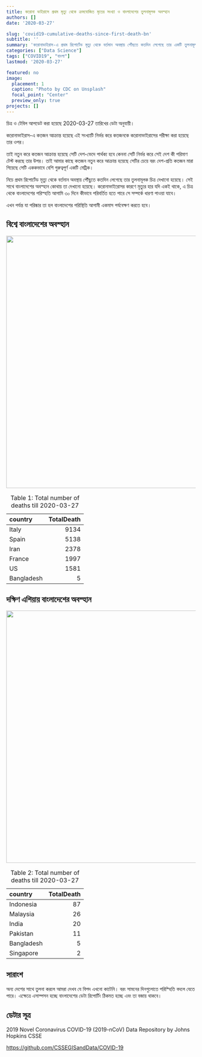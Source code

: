 ```yaml
---
title: করোনা ভাইরাসে প্রথম মৃত্যু থেকে ক্রমযোজিত মৃতের সংখ্যা ও বাংলাদেশের তুলনামূলক অবস্হান
authors: []
date: '2020-03-27'

slug: 'covid19-cumulative-deaths-since-first-death-bn'
subtitle: ''
summary: 'করোনাভাইরাস-এ প্রথম রিপোর্টেড মৃত্যু থেকে বর্তমান অবস্থায় পৌঁছতে কতদিন লেগেছে তার একটি তুলনামূলক চিত্র'
categories: ["Data Science"]
tags: ["COVID19", "বাংলা"]
lastmod: '2020-03-27'

featured: no
image:
  placement: 1
  caption: "Photo by CDC on Unsplash"
  focal_point: "Center"
  preview_only: true
projects: []
---
```







চিত্র ও টেবিল আপডেট করা হয়েছে 2020-03-27 তারিখের ডেটা অনুযায়ী।

করোনাভাইরাস-এ কতজন আক্রান্ত হয়েছে এই সংখ্যাটি নির্ভর করে কতজনকে করোনাভাইরাসের পরীক্ষা করা হয়েছে তার ওপর।

তাই নতুন করে কতজন আক্রান্ত হয়েছে সেটি দেশ-ভেদে পার্থক্য হবে কেননা সেটি নির্ভর করে সেই দেশ কী পরিমাণ টেস্ট করছে তার উপর। তাই আমার কাছে কতজন নতুন করে আক্রান্ত হয়েছে সেটির চেয়ে বরং দেশ-প্রতি কতজন মারা গিয়েছে সেটি এককভাবে বেশি গুরুত্বপূর্ণ একটি মেট্রিক।

নিচে প্রথম রিপোর্টেড মৃত্যু থেকে বর্তমান অবস্থায় পৌঁছুতে কতদিন লেগেছে তার তুলনামূলক চিত্র দেখানো হয়েছে। সেই সাথে বাংলাদেশের অবস্হান কোথায় তা দেখানো হয়েছে। করোনাভাইরােসর কারণে মৃত্যুর হার যদি একই থাকে, এ চিত্র থেকে বাংলাদেশের পরিস্হতি আগামি ৩০ দিনে কীভাবে পরিবর্তিত হতে পারে সে সম্পর্কে ধারণা পাওয়া যাবে।

এখন পর্যন্ত যা পরিষ্কার তা হল বাংলাদেশের পরিস্থিতি আগামী একমাস পর্যবেক্ষণ করতে হবে।

## বিশ্বে বাংলাদেশের অবস্হান

<img src="/post/2020-03-27-covid19-cumulative-deaths-since-death0/index_files/figure-html/covid19-death-world-1.png" width="672" />

<table class="table" style="margin-left: auto; margin-right: auto;">
<caption>Table 1: Total number of deaths till 2020-03-27</caption>
 <thead>
  <tr>
   <th style="text-align:left;"> country </th>
   <th style="text-align:right;"> TotalDeath </th>
  </tr>
 </thead>
<tbody>
  <tr>
   <td style="text-align:left;"> Italy </td>
   <td style="text-align:right;"> 9134 </td>
  </tr>
  <tr>
   <td style="text-align:left;"> Spain </td>
   <td style="text-align:right;"> 5138 </td>
  </tr>
  <tr>
   <td style="text-align:left;"> Iran </td>
   <td style="text-align:right;"> 2378 </td>
  </tr>
  <tr>
   <td style="text-align:left;"> France </td>
   <td style="text-align:right;"> 1997 </td>
  </tr>
  <tr>
   <td style="text-align:left;"> US </td>
   <td style="text-align:right;"> 1581 </td>
  </tr>
  <tr>
   <td style="text-align:left;"> Bangladesh </td>
   <td style="text-align:right;"> 5 </td>
  </tr>
</tbody>
</table>



## দক্ষিণ এশিয়ায় বাংলাদেশের অবস্হান



<img src="/post/2020-03-27-covid19-cumulative-deaths-since-death0/index_files/figure-html/covid19-death-south-asia-1.png" width="672" />


<table class="table" style="margin-left: auto; margin-right: auto;">
<caption>Table 2: Total number of deaths till 2020-03-27</caption>
 <thead>
  <tr>
   <th style="text-align:left;"> country </th>
   <th style="text-align:right;"> TotalDeath </th>
  </tr>
 </thead>
<tbody>
  <tr>
   <td style="text-align:left;"> Indonesia </td>
   <td style="text-align:right;"> 87 </td>
  </tr>
  <tr>
   <td style="text-align:left;"> Malaysia </td>
   <td style="text-align:right;"> 26 </td>
  </tr>
  <tr>
   <td style="text-align:left;"> India </td>
   <td style="text-align:right;"> 20 </td>
  </tr>
  <tr>
   <td style="text-align:left;"> Pakistan </td>
   <td style="text-align:right;"> 11 </td>
  </tr>
  <tr>
   <td style="text-align:left;"> Bangladesh </td>
   <td style="text-align:right;"> 5 </td>
  </tr>
  <tr>
   <td style="text-align:left;"> Singapore </td>
   <td style="text-align:right;"> 2 </td>
  </tr>
</tbody>
</table>


## সারাংশ

অন্য দেশের সাথে তুলনা করলে আমরা দেখব যে বিপদ এখনো কাটেনি। বরং সামনের দিনগুলোতে পরিস্হিতি বদলে যেতে পারে। এক্ষেত্রে এসাম্পসন হচ্ছে বাংলাদেশের ডেটা রিপোর্টিং ঠিকমত হচ্ছে এবং তা বজায় থাকবে। 

## ডেটার সূত্র

2019 Novel Coronavirus COVID-19 (2019-nCoV) Data Repository by Johns Hopkins CSSE

https://github.com/CSSEGISandData/COVID-19
